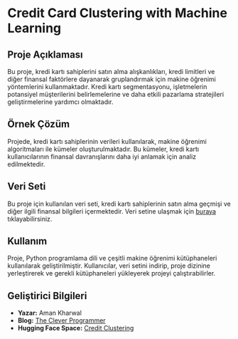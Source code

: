 # Credit Card Clustering with Machine Learning

## Proje Açıklaması
Bu proje, kredi kartı sahiplerini satın alma alışkanlıkları, kredi limitleri ve diğer finansal faktörlere dayanarak gruplandırmak için makine öğrenimi yöntemlerini kullanmaktadır. Kredi kartı segmentasyonu, işletmelerin potansiyel müşterilerini belirlemelerine ve daha etkili pazarlama stratejileri geliştirmelerine yardımcı olmaktadır.

## Örnek Çözüm
Projede, kredi kartı sahiplerinin verileri kullanılarak, makine öğrenimi algoritmaları ile kümeler oluşturulmaktadır. Bu kümeler, kredi kartı kullanıcılarının finansal davranışlarını daha iyi anlamak için analiz edilmektedir.

## Veri Seti
Bu proje için kullanılan veri seti, kredi kartı sahiplerinin satın alma geçmişi ve diğer ilgili finansal bilgileri içermektedir. Veri setine ulaşmak için [buraya](https://thecleverprogrammer.com/2022/10/03/credit-card-clustering-with-machine-learning/) tıklayabilirsiniz.

## Kullanım
Proje, Python programlama dili ve çeşitli makine öğrenimi kütüphaneleri kullanılarak geliştirilmiştir. Kullanıcılar, veri setini indirip, proje dizinine yerleştirerek ve gerekli kütüphaneleri yükleyerek projeyi çalıştırabilirler.

## Geliştirici Bilgileri
- **Yazar:** Aman Kharwal
- **Blog:** [The Clever Programmer](https://thecleverprogrammer.com)
- **Hugging Face Space:** [Credit Clustering](https://huggingface.co/spaces/btulftma/credit_clustering)
